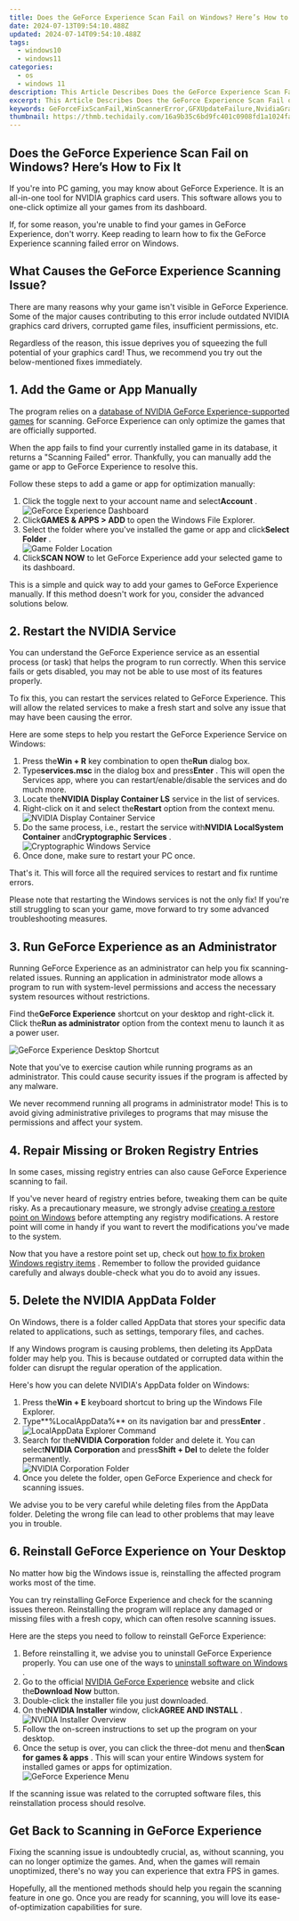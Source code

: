 ```yaml
---
title: Does the GeForce Experience Scan Fail on Windows? Here’s How to Fix It
date: 2024-07-13T09:54:10.488Z
updated: 2024-07-14T09:54:10.488Z
tags:
  - windows10
  - windows11
categories:
  - os
  - windows 11
description: This Article Describes Does the GeForce Experience Scan Fail on Windows? Here’s How to Fix It
excerpt: This Article Describes Does the GeForce Experience Scan Fail on Windows? Here’s How to Fix It
keywords: GeForceFixScanFail,WinScannerError,GFXUpdateFailure,NvidiaGraphicsCheck,WindowsGeForceIssue,FixExperienceError,GraphicsScreenerror
thumbnail: https://thmb.techidaily.com/16a9b35c6bd9fc401c0908fd1a1024fa5ae9f4d4fbf37f1eb35abe3fab424ae1.jpg
---
```


## Does the GeForce Experience Scan Fail on Windows? Here’s How to Fix It

 If you're into PC gaming, you may know about GeForce Experience. It is an all-in-one tool for NVIDIA graphics card users. This software allows you to one-click optimize all your games from its dashboard.

 If, for some reason, you're unable to find your games in GeForce Experience, don't worry. Keep reading to learn how to fix the GeForce Experience scanning failed error on Windows.

## What Causes the GeForce Experience Scanning Issue?

 There are many reasons why your game isn't visible in GeForce Experience. Some of the major causes contributing to this error include outdated NVIDIA graphics card drivers, corrupted game files, insufficient permissions, etc.

 Regardless of the reason, this issue deprives you of squeezing the full potential of your graphics card! Thus, we recommend you try out the below-mentioned fixes immediately.

## 1\. Add the Game or App Manually

 The program relies on a [database of NVIDIA GeForce Experience-supported games](https://www.nvidia.com/en-us/geforce/geforce-experience/games/) for scanning. GeForce Experience can only optimize the games that are officially supported.

 When the app fails to find your currently installed game in its database, it returns a "Scanning Failed" error. Thankfully, you can manually add the game or app to GeForce Experience to resolve this.

Follow these steps to add a game or app for optimization manually:

1. Click the toggle next to your account name and select**Account** .  
![GeForce Experience Dashboard](https://static1.makeuseofimages.com/wordpress/wp-content/uploads/2023/04/geforce-experience-dashboard.jpg)
2. Click**GAMES & APPS > ADD** to open the Windows File Explorer.
3. Select the folder where you've installed the game or app and click**Select Folder** .  
![Game Folder Location](https://static1.makeuseofimages.com/wordpress/wp-content/uploads/2023/04/game-folder-location.jpg)
4. Click**SCAN NOW** to let GeForce Experience add your selected game to its dashboard.

 This is a simple and quick way to add your games to GeForce Experience manually. If this method doesn't work for you, consider the advanced solutions below.

## 2\. Restart the NVIDIA Service

 You can understand the GeForce Experience service as an essential process (or task) that helps the program to run correctly. When this service fails or gets disabled, you may not be able to use most of its features properly.

 To fix this, you can restart the services related to GeForce Experience. This will allow the related services to make a fresh start and solve any issue that may have been causing the error.

 Here are some steps to help you restart the GeForce Experience Service on Windows:

1. Press the**Win + R** key combination to open the**Run** dialog box.
2. Type**services.msc** in the dialog box and press**Enter** . This will open the Services app, where you can restart/enable/disable the services and do much more.
3. Locate the**NVIDIA Display Container LS** service in the list of services.
4. Right-click on it and select the**Restart** option from the context menu.  
![NVIDIA Display Container Service](https://static1.makeuseofimages.com/wordpress/wp-content/uploads/2023/04/nvidia-display-container-service.jpg)
5. Do the same process, i.e., restart the service with**NVIDIA LocalSystem Container** and**Cryptographic** **Services** .  
![Cryptographic Windows Service](https://static1.makeuseofimages.com/wordpress/wp-content/uploads/2023/04/cryptographic-windows-service.jpg)
6. Once done, make sure to restart your PC once.

 That's it. This will force all the required services to restart and fix runtime errors.

 Please note that restarting the Windows services is not the only fix! If you're still struggling to scan your game, move forward to try some advanced troubleshooting measures.

## 3\. Run GeForce Experience as an Administrator

 Running GeForce Experience as an administrator can help you fix scanning-related issues. Running an application in administrator mode allows a program to run with system-level permissions and access the necessary system resources without restrictions.

 Find the**GeForce Experience** shortcut on your desktop and right-click it. Click the**Run as administrator** option from the context menu to launch it as a power user.

![GeForce Experience Desktop Shortcut](https://static1.makeuseofimages.com/wordpress/wp-content/uploads/2023/04/geforce-experience-desktop-shortcut.jpg)

 Note that you've to exercise caution while running programs as an administrator. This could cause security issues if the program is affected by any malware.

 We never recommend running all programs in administrator mode! This is to avoid giving administrative privileges to programs that may misuse the permissions and affect your system.

## 4\. Repair Missing or Broken Registry Entries

 In some cases, missing registry entries can also cause GeForce Experience scanning to fail.

 If you've never heard of registry entries before, tweaking them can be quite risky. As a precautionary measure, we strongly advise [creating a restore point on Windows](https://www.makeuseof.com/windows-11-create-restore-point/) before attempting any registry modifications. A restore point will come in handy if you want to revert the modifications you've made to the system.

 Now that you have a restore point set up, check out [how to fix broken Windows registry items](https://www.makeuseof.com/fix-broken-registry-items-windows-11/) . Remember to follow the provided guidance carefully and always double-check what you do to avoid any issues.

## 5\. Delete the NVIDIA AppData Folder

 On Windows, there is a folder called AppData that stores your specific data related to applications, such as settings, temporary files, and caches.

 If any Windows program is causing problems, then deleting its AppData folder may help you. This is because outdated or corrupted data within the folder can disrupt the regular operation of the application.

 Here's how you can delete NVIDIA's AppData folder on Windows:

1. Press the**Win + E** keyboard shortcut to bring up the Windows File Explorer.
2. Type**%LocalAppData%** on its navigation bar and press**Enter** .  
![LocalAppData Explorer Command](https://static1.makeuseofimages.com/wordpress/wp-content/uploads/2023/04/localappdata-explorer-command.jpg)
3. Search for the**NVIDIA Corporation** folder and delete it. You can select**NVIDIA Corporation** and press**Shift + Del** to delete the folder permanently.  
![NVIDIA Corporation Folder](https://static1.makeuseofimages.com/wordpress/wp-content/uploads/2023/04/nvidia-corporation-folder.jpg)
4. Once you delete the folder, open GeForce Experience and check for scanning issues.

 We advise you to be very careful while deleting files from the AppData folder. Deleting the wrong file can lead to other problems that may leave you in trouble.

## 6\. Reinstall GeForce Experience on Your Desktop

 No matter how big the Windows issue is, reinstalling the affected program works most of the time.

 You can try reinstalling GeForce Experience and check for the scanning issues thereon. Reinstalling the program will replace any damaged or missing files with a fresh copy, which can often resolve scanning issues.

 Here are the steps you need to follow to reinstall GeForce Experience:

1. Before reinstalling it, we advise you to uninstall GeForce Experience properly. You can use one of the ways to [uninstall software on Windows](https://www.makeuseof.com/windows-11-different-ways-to-uninstall-software/) .
2. Go to the official [NVIDIA GeForce Experience](https://www.nvidia.com/en-us/geforce/geforce-experience/) website and click the**Download Now** button.
3. Double-click the installer file you just downloaded.
4. On the**NVIDIA Installer** window, click**AGREE AND INSTALL** .  
![NVIDIA Installer Overview](https://static1.makeuseofimages.com/wordpress/wp-content/uploads/2023/04/nvidia-installer-overview.jpg)
5. Follow the on-screen instructions to set up the program on your desktop.
6. Once the setup is over, you can click the three-dot menu and then**Scan for games & apps** . This will scan your entire Windows system for installed games or apps for optimization.  
![GeForce Experience Menu](https://static1.makeuseofimages.com/wordpress/wp-content/uploads/2023/04/geforce-experience-menu.jpg)

 If the scanning issue was related to the corrupted software files, this reinstallation process should resolve.

## Get Back to Scanning in GeForce Experience

 Fixing the scanning issue is undoubtedly crucial, as, without scanning, you can no longer optimize the games. And, when the games will remain unoptimized, there's no way you can experience that extra FPS in games.

 Hopefully, all the mentioned methods should help you regain the scanning feature in one go. Once you are ready for scanning, you will love its ease-of-optimization capabilities for sure.


<ins class="adsbygoogle"
     style="display:block"
     data-ad-format="autorelaxed"
     data-ad-client="ca-pub-7571918770474297"
     data-ad-slot="1223367746"></ins>



<ins class="adsbygoogle"
     style="display:block"
     data-ad-client="ca-pub-7571918770474297"
     data-ad-slot="8358498916"
     data-ad-format="auto"
     data-full-width-responsive="true"></ins>




